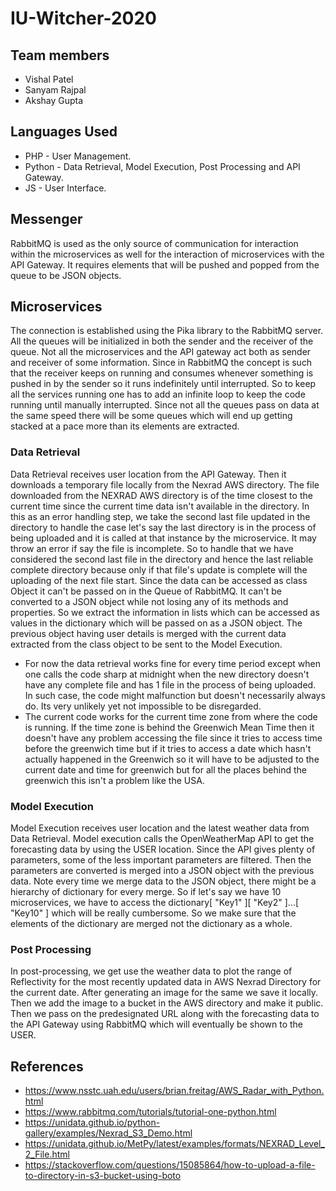 # IU-Witcher-2020

## Team members
- Vishal Patel
- Sanyam Rajpal
- Akshay Gupta

## Languages Used
* PHP - User Management.
* Python - Data Retrieval, Model Execution, Post Processing and API Gateway.
* JS - User Interface.

## Messenger
RabbitMQ is used as the only source of communication for interaction within the microservices as well for the interaction of microservices with the API Gateway. It requires elements that will be pushed and popped from the queue to be JSON objects.

## Microservices
The connection is established using the Pika library to the RabbitMQ server. All the queues will be initialized in both the sender and the receiver of the queue.
Not all the microservices and the API gateway act both as sender and receiver of some information. Since in RabbitMQ the concept is such that the receiver keeps on running and consumes whenever something is pushed in by the sender so it runs indefinitely until interrupted. So to keep all the services running one has to add an infinite loop to keep the code running until manually interrupted. Since not all the queues pass on data at the same speed there will be some queues which will end up getting stacked at a pace more than its elements are extracted.

### Data Retrieval
Data Retrieval receives user location from the API Gateway. Then it downloads a temporary file locally from the Nexrad AWS directory. The file downloaded from the NEXRAD AWS directory is of the time closest to the current time since the current time data isn't available in the directory. In this as an error handling step, we take the second last file updated in the directory to handle the case let's say the last directory is in the process of being uploaded and it is called at that instance by the microservice. It may throw an error if say the file is incomplete. So to handle that we have considered the second last file in the directory and hence the last reliable complete directory because only if that file's update is complete will the uploading of the next file start. Since the data can be accessed as class Object it can't be passed on in the Queue of RabbitMQ. It can't be converted to a JSON object while not losing any of its methods and properties. So we extract the information in lists which can be accessed as values in the dictionary which will be passed on as a JSON object. The previous object having user details is merged with the current data extracted from the class object to be sent to the Model Execution.
* For now the data retrieval works fine for every time period except when one calls the code sharp at midnight when the new directory doesn't have any complete file and has 1 file in the process of being uploaded. In such case, the code might malfunction but doesn't necessarily always do. Its very unlikely yet not impossible to be disregarded.
* The current code works for the current time zone from where the code is running. If the time zone is behind the Greenwich Mean Time then it doesn't have any problem accessing the file since it tries to access time before the greenwich time but if it tries to access a date which hasn't actually happened in the Greenwich so it will have to be adjusted to the current date and time for greenwich but for all the places behind the greenwich this isn't a problem like the USA.
### Model Execution
Model Execution receives user location and the latest weather data from Data Retrieval. Model execution calls the OpenWeatherMap API to get the forecasting data by using the USER location. Since the API gives plenty of parameters, some of the less important parameters are filtered. Then the parameters are converted is merged into a JSON object with the previous data. Note every time we merge data to the JSON object, there might be a hierarchy of dictionary for every merge. So if let's say we have 10 microservices, we have to access the dictionary[ "Key1" ][ "Key2" ]...[ "Key10" ] which will be really cumbersome. So we make sure that the elements of the dictionary are merged not the dictionary as a whole.

### Post Processing
In post-processing, we get use the weather data to plot the range of Reflectivity for the most recently updated data in AWS Nexrad Directory for the current date. After generating an image for the same we save it locally. Then we add the image to a bucket in the AWS directory and make it public. Then we pass on the predesignated URL along with the forecasting data to the API Gateway using RabbitMQ which will eventually be shown to the USER.

## References
* https://www.nsstc.uah.edu/users/brian.freitag/AWS_Radar_with_Python.html
* https://www.rabbitmq.com/tutorials/tutorial-one-python.html
* https://unidata.github.io/python-gallery/examples/Nexrad_S3_Demo.html
* https://unidata.github.io/MetPy/latest/examples/formats/NEXRAD_Level_2_File.html
* https://stackoverflow.com/questions/15085864/how-to-upload-a-file-to-directory-in-s3-bucket-using-boto
